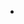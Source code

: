 
-                                      
                                    


<!--
**abhisheks-12/abhisheks-12** is a ✨ _special_ ✨ repository because its `README.md` (this file) appears on your GitHub profile.


